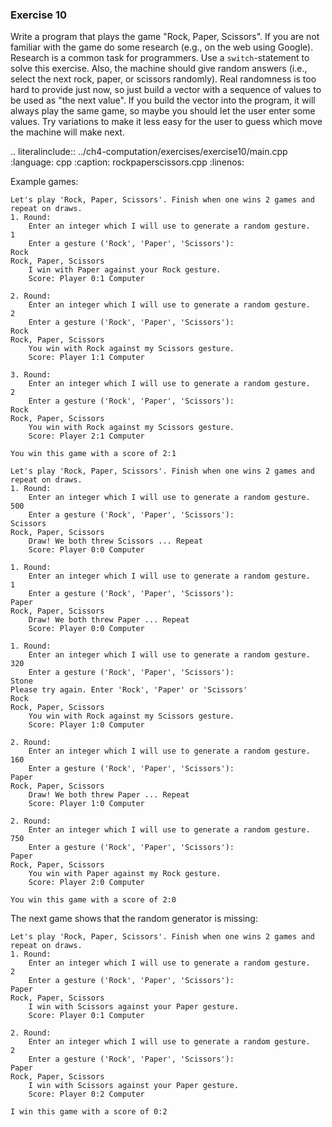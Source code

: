### Exercise 10

Write a program that plays the game "Rock, Paper, Scissors". 
If you are not familiar with the game do some research (e.g., on the web using Google). 
Research is a common task for programmers. Use a `switch`-statement to solve this exercise. 
Also, the machine should give random answers (i.e., select the next rock, paper, or scissors randomly). 
Real randomness is too hard to provide just now, 
so just build a vector with a sequence of values to be used as "the next value".
If you build the vector into the program, it will always play the same game, 
so maybe you should let the user enter some values. 
Try variations to make it less easy for the user to guess which move the machine will make next.

.. literalinclude:: ../ch4-computation/exercises/exercise10/main.cpp
   :language: cpp
   :caption: rockpaperscissors.cpp
   :linenos:


Example games:

```
Let's play 'Rock, Paper, Scissors'. Finish when one wins 2 games and repeat on draws.
1. Round:
	Enter an integer which I will use to generate a random gesture.
1
	Enter a gesture ('Rock', 'Paper', 'Scissors'):
Rock
Rock, Paper, Scissors
	I win with Paper against your Rock gesture.
	Score: Player 0:1 Computer

2. Round:
	Enter an integer which I will use to generate a random gesture.
2
	Enter a gesture ('Rock', 'Paper', 'Scissors'):
Rock
Rock, Paper, Scissors
	You win with Rock against my Scissors gesture.
	Score: Player 1:1 Computer

3. Round:
	Enter an integer which I will use to generate a random gesture.
2
	Enter a gesture ('Rock', 'Paper', 'Scissors'):
Rock
Rock, Paper, Scissors
	You win with Rock against my Scissors gesture.
	Score: Player 2:1 Computer

You win this game with a score of 2:1
```


```
Let's play 'Rock, Paper, Scissors'. Finish when one wins 2 games and repeat on draws.
1. Round:
	Enter an integer which I will use to generate a random gesture.
500
	Enter a gesture ('Rock', 'Paper', 'Scissors'):
Scissors
Rock, Paper, Scissors
	Draw! We both threw Scissors ... Repeat
	Score: Player 0:0 Computer

1. Round:
	Enter an integer which I will use to generate a random gesture.
1
	Enter a gesture ('Rock', 'Paper', 'Scissors'):
Paper
Rock, Paper, Scissors
	Draw! We both threw Paper ... Repeat
	Score: Player 0:0 Computer

1. Round:
	Enter an integer which I will use to generate a random gesture.
320
	Enter a gesture ('Rock', 'Paper', 'Scissors'):
Stone
Please try again. Enter 'Rock', 'Paper' or 'Scissors'
Rock
Rock, Paper, Scissors
	You win with Rock against my Scissors gesture.
	Score: Player 1:0 Computer

2. Round:
	Enter an integer which I will use to generate a random gesture.
160
	Enter a gesture ('Rock', 'Paper', 'Scissors'):
Paper
Rock, Paper, Scissors
	Draw! We both threw Paper ... Repeat
	Score: Player 1:0 Computer

2. Round:
	Enter an integer which I will use to generate a random gesture.
750
	Enter a gesture ('Rock', 'Paper', 'Scissors'):
Paper
Rock, Paper, Scissors
	You win with Paper against my Rock gesture.
	Score: Player 2:0 Computer

You win this game with a score of 2:0
```

The next game shows that the random generator is missing:

```
Let's play 'Rock, Paper, Scissors'. Finish when one wins 2 games and repeat on draws.
1. Round:
	Enter an integer which I will use to generate a random gesture.
2
	Enter a gesture ('Rock', 'Paper', 'Scissors'):
Paper
Rock, Paper, Scissors
	I win with Scissors against your Paper gesture.
	Score: Player 0:1 Computer

2. Round:
	Enter an integer which I will use to generate a random gesture.
2
	Enter a gesture ('Rock', 'Paper', 'Scissors'):
Paper
Rock, Paper, Scissors
	I win with Scissors against your Paper gesture.
	Score: Player 0:2 Computer

I win this game with a score of 0:2
```

